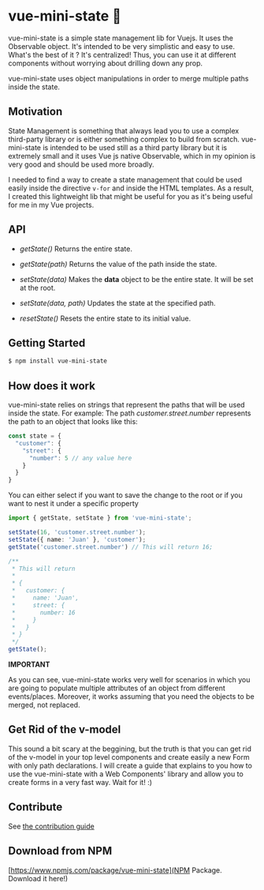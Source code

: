 # vue-mini-state 🔮

vue-mini-state is a simple state management lib for Vuejs. It uses the Observable object.
It's intended to be very simplistic and easy to use. What's the best of it ? It's centralized! Thus, you can use it at different components without worrying about drilling down any prop.

vue-mini-state uses object manipulations in order to merge multiple paths inside the state.

## Motivation

State Management is something that always lead you to use a complex third-party library or is either something complex to build from scratch. vue-mini-state is intended to be used still as a third party library but it is extremely small and it uses Vue js native Observable, which in my opinion is very good and should be used more broadly.

I needed to find a way to create a state management that could be used easily inside the directive `v-for` and inside the HTML templates. As a result, I created this lightweight lib that might be useful for you as it's being useful for me in my Vue projects.

## API

- *getState()*
Returns the entire state.

- *getState(path)*
Returns the value of the path inside the state.

- *setState(data)*
Makes the **data** object to be the entire state. It will be set at the root.

- *setState(data, path)*
Updates the state at the specified path.

- *resetState()*
Resets the entire state to its initial value.

## Getting Started

```bash
$ npm install vue-mini-state
```

## How does it work

vue-mini-state relies on strings that represent the paths that will be used inside the state.
For example: The path *customer.street.number* represents the path to an object that looks like this:

```js
const state = {
  "customer": {
    "street": {
      "number": 5 // any value here
    }
  }
}
```

You can either select if you want to save the change to the root or if you want to nest it under a specific property

```ts
import { getState, setState } from 'vue-mini-state';

setState(16, 'customer.street.number');
setState({ name: 'Juan' }, 'customer');
getState('customer.street.number') // This will return 16;

/**
 * This will return
 *
 * {
 *   customer: {
 *     name: 'Juan',
 *     street: {
 *       number: 16
 *     }
 *   }
 * }
 */
getState();
```

**IMPORTANT**

As you can see, vue-mini-state works very well for scenarios in which you are going to populate multiple attributes of an object from different events/places. Moreover, it works assuming that you need the objects to be merged, not replaced.

## Get Rid of the v-model

This sound a bit scary at the beggining, but the truth is that you can get rid of the v-model in your top level components and create easily a new Form with only path declarations. I will create a guide that explains to you how to use the vue-mini-state with a Web Components' library and allow you to create forms in a very fast way. Wait for it! :)

## Contribute

See [the contribution guide](./CONTRIBUTE.md)

## Download from NPM

[https://www.npmjs.com/package/vue-mini-state](NPM Package. Download it here!)